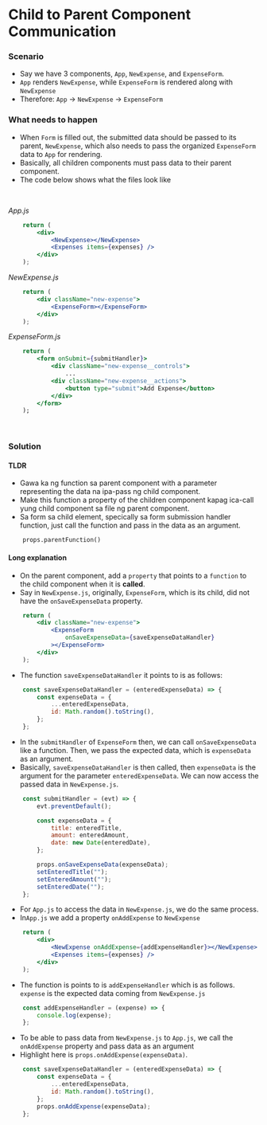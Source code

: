 # Child to Parent Component Communication

### Scenario
- Say we have 3 components, `App`, `NewExpense`, and `ExpenseForm`.
- `App` renders `NewExpense`, while `ExpenseForm` is rendered along with `NewExpense`
- Therefore: `App` -> `NewExpense` -> `ExpenseForm`

### What needs to happen
- When `Form` is filled out, the submitted data should be passed to its parent, `NewExpense`, which also needs to pass the organized `ExpenseForm` data to `App` for rendering.
- Basically, all children components must pass data to their parent component.
- The code below shows what the files look like 
<br>

_App.js_
``` jsx
    return (
        <div>
            <NewExpense></NewExpense>
            <Expenses items={expenses} />
        </div>
    );
```
_NewExpense.js_
``` jsx
    return (
        <div className="new-expense">
            <ExpenseForm></ExpenseForm>
        </div>
    );
```
_ExpenseForm.js_
``` jsx
    return (
        <form onSubmit={submitHandler}>
            <div className="new-expense__controls">
                ...
            <div className="new-expense__actions">
                <button type="submit">Add Expense</button>
            </div>
        </form>
    );
```
<br>

### Solution
#### TLDR
- Gawa ka ng function sa parent component with a parameter representing the data na ipa-pass ng child component.
- Make this function a property of the children component kapag ica-call yung child component sa file ng parent component.
- Sa form sa child element, specically sa form submission handler function, just call the function and pass in the data as an argument.
```
    props.parentFunction()
```
#### Long explanation
- On the parent component, add a `property` that points to a `function` to the child component when it is **called**.
- Say in `NewExpense.js`, originally, `ExpenseForm`, which is its child, did not have the `onSaveExpenseData` property.
``` jsx
    return (
        <div className="new-expense">
            <ExpenseForm
                onSaveExpenseData={saveExpenseDataHandler}
            ></ExpenseForm>
        </div>
    );
```
- The function `saveExpenseDataHandler` it points to is as follows:
``` jsx
    const saveExpenseDataHandler = (enteredExpenseData) => {
        const expenseData = {
            ...enteredExpenseData,
            id: Math.random().toString(),
        };
    };
```
- In the `submitHandler` of `ExpenseForm` then, we can call `onSaveExpenseData` like a function. Then, we pass the expected data, which is `expenseData` as an argument.
- Basically, `saveExpenseDataHandler` is then called, then `expenseData` is the argument for the parameter `enteredExpenseData`. We can now access the passed data in `NewExpense.js`.
``` jsx
    const submitHandler = (evt) => {
        evt.preventDefault();

        const expenseData = {
            title: enteredTitle,
            amount: enteredAmount,
            date: new Date(enteredDate),
        };

        props.onSaveExpenseData(expenseData);
        setEnteredTitle("");
        setEnteredAmount("");
        setEnteredDate("");
    };
```
- For `App.js` to access the data in `NewExpense.js`, we do the same process.
- In`App.js` we add a property `onAddExpense` to `NewExpense`
``` jsx
    return (
        <div>
            <NewExpense onAddExpense={addExpenseHandler}></NewExpense>
            <Expenses items={expenses} />
        </div>
    );
```
- The function is points to is `addExpenseHandler` which is as follows. `expense` is the expected data coming from `NewExpense.js`
``` jsx
    const addExpenseHandler = (expense) => {
        console.log(expense);
    };
```
- To be able to pass data from `NewExpense.js` to `App.js`, we call the `onAddExpense` property and pass data as an argument
- Highlight here is `props.onAddExpense(expenseData)`.
``` jsx
    const saveExpenseDataHandler = (enteredExpenseData) => {
        const expenseData = {
            ...enteredExpenseData,
            id: Math.random().toString(),
        };
        props.onAddExpense(expenseData);
    };
```




